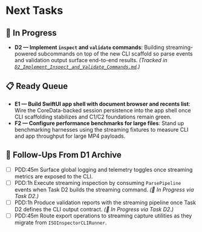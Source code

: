 # Next Tasks

## 🚧 In Progress

- **D2 — Implement `inspect` and `validate` commands**: Building streaming-powered subcommands on top of the new CLI scaffold so parse events and validation output surface end-to-end results. _(Tracked in [`D2_Implement_Inspect_and_Validate_Commands.md`](D2_Implement_Inspect_and_Validate_Commands.md).)_

## 📋 Ready Queue

- **E1 — Build SwiftUI app shell with document browser and recents list**: Wire the CoreData-backed session persistence
  into the app shell once CLI scaffolding stabilizes and C1/C2 foundations remain green.
- **F2 — Configure performance benchmarks for large files**: Stand up benchmarking harnesses using the streaming
  fixtures to measure CLI and app throughput for large MP4 payloads.

## 🔭 Follow-Ups From D1 Archive

- [ ] PDD:45m Surface global logging and telemetry toggles once streaming metrics are exposed to the CLI.
- [ ] PDD:1h Execute streaming inspection by consuming `ParsePipeline` events when Task D2 builds the streaming command. _(🚧 In Progress via Task D2.)_
- [ ] PDD:1h Produce validation reports with the streaming pipeline once Task D2 defines the CLI output contract. _(🚧 In
  Progress via Task D2.)_
- [ ] PDD:45m Route export operations to streaming capture utilities as they migrate from `ISOInspectorCLIRunner`.
